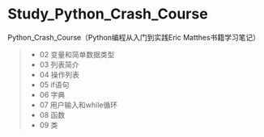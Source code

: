 # Study_Python_Crash_Course
Python_Crash_Course（Python编程从入门到实践Eric Matthes书籍学习笔记）

> - 02 变量和简单数据类型
> - 03 列表简介
> - 04 操作列表
> - 05 if语句
> - 06 字典
> - 07 用户输入和while循环
> - 08 函数
> - 09 类